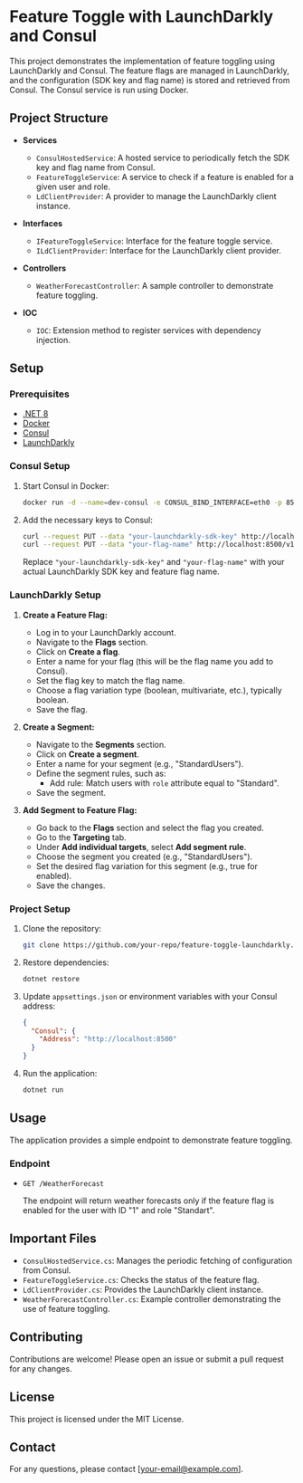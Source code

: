 # Feature Toggle with LaunchDarkly and Consul

This project demonstrates the implementation of feature toggling using LaunchDarkly and Consul. The feature flags are managed in LaunchDarkly, and the configuration (SDK key and flag name) is stored and retrieved from Consul. The Consul service is run using Docker.

## Project Structure

- **Services**
  - `ConsulHostedService`: A hosted service to periodically fetch the SDK key and flag name from Consul.
  - `FeatureToggleService`: A service to check if a feature is enabled for a given user and role.
  - `LdClientProvider`: A provider to manage the LaunchDarkly client instance.

- **Interfaces**
  - `IFeatureToggleService`: Interface for the feature toggle service.
  - `ILdClientProvider`: Interface for the LaunchDarkly client provider.

- **Controllers**
  - `WeatherForecastController`: A sample controller to demonstrate feature toggling.

- **IOC**
  - `IOC`: Extension method to register services with dependency injection.

## Setup

### Prerequisites

- [.NET 8](https://dotnet.microsoft.com/download/dotnet/8.0)
- [Docker](https://www.docker.com/get-started)
- [Consul](https://www.consul.io/downloads)
- [LaunchDarkly](https://launchdarkly.com/)

### Consul Setup

1. Start Consul in Docker:

    ```bash
    docker run -d --name=dev-consul -e CONSUL_BIND_INTERFACE=eth0 -p 8500:8500 consul
    ```

2. Add the necessary keys to Consul:

    ```bash
    curl --request PUT --data "your-launchdarkly-sdk-key" http://localhost:8500/v1/kv/config/launchdarkly/sdkKey
    curl --request PUT --data "your-flag-name" http://localhost:8500/v1/kv/config/launchdarkly/flagName
    ```

    Replace `"your-launchdarkly-sdk-key"` and `"your-flag-name"` with your actual LaunchDarkly SDK key and feature flag name.

### LaunchDarkly Setup

1. **Create a Feature Flag:**
    - Log in to your LaunchDarkly account.
    - Navigate to the **Flags** section.
    - Click on **Create a flag**.
    - Enter a name for your flag (this will be the flag name you add to Consul).
    - Set the flag key to match the flag name.
    - Choose a flag variation type (boolean, multivariate, etc.), typically boolean.
    - Save the flag.

2. **Create a Segment:**
    - Navigate to the **Segments** section.
    - Click on **Create a segment**.
    - Enter a name for your segment (e.g., "StandardUsers").
    - Define the segment rules, such as:
        - Add rule: Match users with `role` attribute equal to "Standard".
    - Save the segment.

3. **Add Segment to Feature Flag:**
    - Go back to the **Flags** section and select the flag you created.
    - Go to the **Targeting** tab.
    - Under **Add individual targets**, select **Add segment rule**.
    - Choose the segment you created (e.g., "StandardUsers").
    - Set the desired flag variation for this segment (e.g., true for enabled).
    - Save the changes.

### Project Setup

1. Clone the repository:

    ```bash
    git clone https://github.com/your-repo/feature-toggle-launchdarkly.git](https://github.com/fatihcopkaya/FeatureToggleWitHLaunchDarkly.git
    ```

2. Restore dependencies:

    ```bash
    dotnet restore
    ```

3. Update `appsettings.json` or environment variables with your Consul address:

    ```json
    {
      "Consul": {
        "Address": "http://localhost:8500"
      }
    }
    ```

4. Run the application:

    ```bash
    dotnet run
    ```

## Usage

The application provides a simple endpoint to demonstrate feature toggling.

### Endpoint

- `GET /WeatherForecast`

  The endpoint will return weather forecasts only if the feature flag is enabled for the user with ID "1" and role "Standart".

## Important Files

- `ConsulHostedService.cs`: Manages the periodic fetching of configuration from Consul.
- `FeatureToggleService.cs`: Checks the status of the feature flag.
- `LdClientProvider.cs`: Provides the LaunchDarkly client instance.
- `WeatherForecastController.cs`: Example controller demonstrating the use of feature toggling.

## Contributing

Contributions are welcome! Please open an issue or submit a pull request for any changes.

## License

This project is licensed under the MIT License.

## Contact

For any questions, please contact [your-email@example.com].
